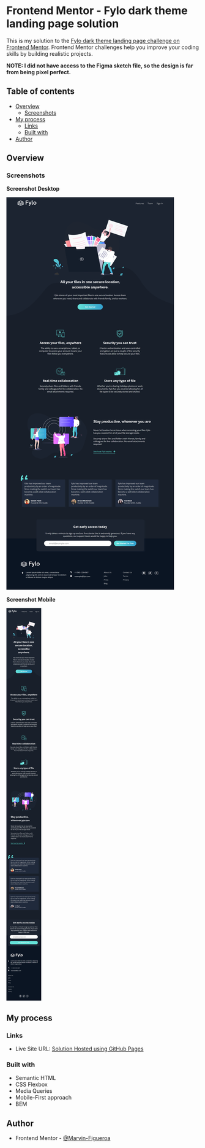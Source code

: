 # Frontend Mentor - Fylo dark theme landing page solution

This is my solution to the [Fylo dark theme landing page challenge on Frontend Mentor](https://www.frontendmentor.io/challenges/fylo-dark-theme-landing-page-5ca5f2d21e82137ec91a50fd). Frontend Mentor challenges help you improve your coding skills by building realistic projects.

**NOTE: I did not have access to the Figma sketch file, so the design is far from being pixel perfect.**

## Table of contents

- [Overview](#overview)
  - [Screenshots](#screenshots)
- [My process](#my-process)
  - [Links](#links)
  - [Built with](#built-with)
- [Author](#author)

## Overview

### Screenshots

**Screenshot Desktop**

![](./Screenshot-Desktop.png)

**Screenshot Mobile**

![](./Screenshot-Mobile.png)

## My process

### Links

- Live Site URL: [Solution Hosted using GitHub Pages](https://marvin-figueroa.github.io/fylo-dark-theme-landing-page/)

### Built with

- Semantic HTML
- CSS Flexbox
- Media Queries
- Mobile-First approach
- BEM

## Author

- Frontend Mentor - [@Marvin-Figueroa](https://www.frontendmentor.io/profile/Marvin-Figueroa)
